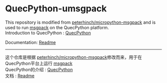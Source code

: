 # QuecPython-umsgpack

This repository is modified from [peterhinch/micropython-msgpack](peterhinch/micropython-msgpack) and is used to run [msgpack](https://github.com/msgpack/) on the QuecPython platform.  
Introduction to QuecPython : [QuecPython](https://python.quectel.com/wiki/#/)   

Documentation: [Readme ](./uREADME.md)   

------

这个仓库是根据 [peterhinch/micropython-msgpack](peterhinch/micropython-msgpack)修改而来，用于在QuecPython平台上运行 [msgpack ](https://github.com/msgpack/)  
QuecPython的介绍 : [QuecPython](https://python.quectel.com/wiki/#/)  
文档 : [Readme](./uREADME.md)   

